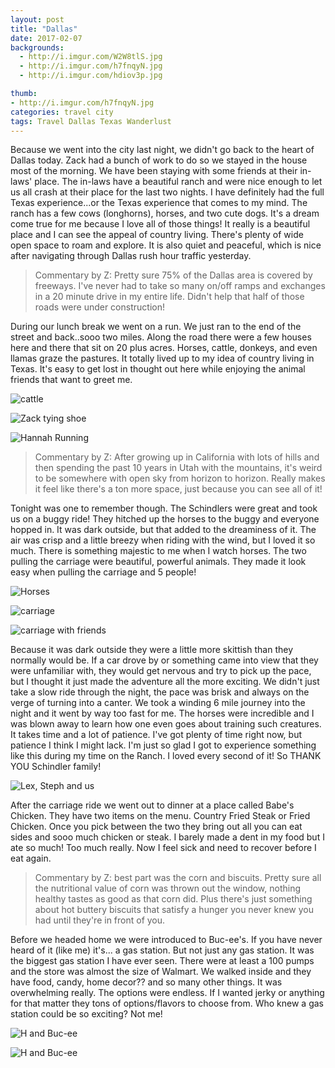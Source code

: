 ```yaml
---
layout: post
title: "Dallas"
date: 2017-02-07
backgrounds:
  - http://i.imgur.com/W2W8tlS.jpg
  - http://i.imgur.com/h7fnqyN.jpg
  - http://i.imgur.com/hdiov3p.jpg

thumb:
- http://i.imgur.com/h7fnqyN.jpg
categories: travel city
tags: Travel Dallas Texas Wanderlust
---
```

Because we went into the city last night, we didn't go back to the heart of Dallas today. Zack had a bunch of work to do so we stayed in the house most of the morning. We have been staying with some friends at their in-laws' place. The in-laws have a beautiful ranch and were nice enough to let us all crash at their place for the last two nights. I have definitely had the full Texas experience...or the Texas experience that comes to my mind. The ranch has a few cows (longhorns), horses, and two cute dogs. It's a dream come true for me because I love all of those things! It really is a beautiful place and I can see the appeal of country living. There's plenty of wide open space to roam and explore. It is also quiet and peaceful, which is nice after navigating through Dallas rush hour traffic yesterday.

> Commentary by Z: Pretty sure 75% of the Dallas area is covered by freeways. I've never had to take so many on/off ramps and exchanges in a 20 minute drive in my entire life. Didn't help that half of those roads were under construction!

During our lunch break we went on a run. We just ran to the end of the street and back..sooo two miles. Along the road there were a few houses here and there that sit on 20 plus acres. Horses, cattle, donkeys, and even llamas graze the pastures. It totally lived up to my idea of country living in Texas. It's easy to get lost in thought out here while enjoying the animal friends that want to greet me.

![cattle](http://i.imgur.com/hdiov3ph.jpg)

![Zack tying shoe](http://i.imgur.com/hlIaUcIh.jpg)

![Hannah Running](http://i.imgur.com/hlIaUcIh.jpg)

> Commentary by Z: After growing up in California with lots of hills and then spending the past 10 years in Utah with the mountains, it's weird to be somewhere with open sky from horizon to horizon. Really makes it feel like there's a ton more space, just because you can see all of it!

Tonight was one to remember though. The Schindlers were great and took us on a buggy ride! They hitched up the horses to the buggy and everyone hopped in. It was dark outside, but that added to the dreaminess of it. The air was crisp and a little breezy when riding with the wind, but I loved it so much. There is something majestic to me when I watch horses. The two pulling the carriage were beautiful, powerful animals. They made it look easy when pulling the carriage and 5 people!

![Horses](http://i.imgur.com/erh4sQSh.jpg)

![carriage](http://i.imgur.com/erh4sQSh.jpg)

![carriage with friends](http://i.imgur.com/LH7nMyOh.jpg)

 Because it was dark outside they were a little more skittish than they normally would be. If a car drove by or something came into view that they were unfamiliar with, they would get nervous and try to pick up the pace, but I thought it just made the adventure all the more exciting. We didn't just take a slow ride through the night, the pace was brisk and always on the verge of turning into a canter. We took a winding 6 mile journey into the night and it went by way too fast for me. The horses were incredible and I was blown away to learn how one even goes about training such creatures. It takes time and a lot of patience. I've got plenty of time right now, but patience I think I might lack. I'm just so glad I got to experience something like this during my time on the Ranch. I loved every second of it! So THANK YOU Schindler family!

 ![Lex, Steph and us]( http://i.imgur.com/C8Dpzqph.jpg)

After the carriage ride we went out to dinner at a place called Babe's Chicken. They have two items on the menu. Country Fried Steak or Fried Chicken. Once you pick between the two they bring out all you can eat sides and sooo much chicken or steak. I barely made a dent in my food but I ate so much! Too much really. Now I feel sick and need to recover before I eat again.

> Commentary by Z: best part was the corn and biscuits. Pretty sure all the nutritional value of corn was thrown out the window, nothing healthy tastes as good as that corn did. Plus there's just something about hot buttery biscuits that satisfy a hunger you never knew you had until they're in front of you.

Before we headed home we were introduced to Buc-ee's. If you have never heard of it (like me) it's... a gas station. But not just any gas station. It was the biggest gas station I have ever seen. There were at least a 100 pumps and the store was almost the size of Walmart. We walked inside and they have food, candy, home decor?? and so many other things. It was overwhelming really. The options were endless. If I wanted jerky or anything for that matter they tons of options/flavors to choose from. Who knew a gas station could be so exciting? Not me!

![H and Buc-ee](http://i.imgur.com/u0SGosnh.jpg)

![H and Buc-ee](http://i.imgur.com/FxmCqwuh.jpg)

